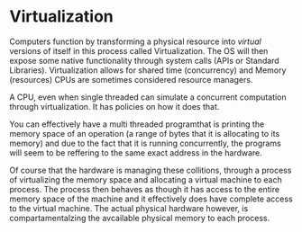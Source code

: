 # Virtualization

Computers function by transforming a physical resource into *virtual*
versions of itself in this process called Virtualization. The OS will
then expose some native functionality through system calls (APIs or
Standard Libraries). Virtualization allows for shared time (concurrency)
and Memory (resources) CPUs are sometimes considered resource managers.

A CPU, even when single threaded can simulate a concurrent computation
through virtualization. It has policies on how it does that.

You can effectively have a multi threaded programthat is printing the 
memory space of an operation (a range of bytes that it is allocating to 
its memory) and due to the fact that it is running concurrently, the 
programs will seem to be reffering to the same exact address in the hardware.

Of course that the hardware is managing these collitions, through a process
of virtualizing the memory space and allocating a virtual machine to each 
process. The process then behaves as though it has access to the entire memory
space of the machine and it effectively does have complete access to the virtual
machine. The actual physical hardware however, is compartamentalzing the avcailable
physical memory to each process.
